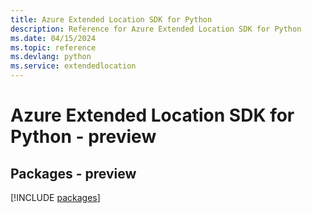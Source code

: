 ```yaml
---
title: Azure Extended Location SDK for Python
description: Reference for Azure Extended Location SDK for Python
ms.date: 04/15/2024
ms.topic: reference
ms.devlang: python
ms.service: extendedlocation
---
```

# Azure Extended Location SDK for Python - preview
## Packages - preview
[!INCLUDE [packages](extended-location-index.md)]